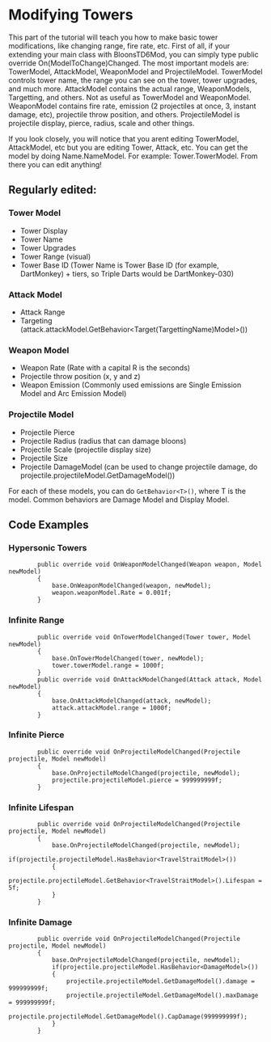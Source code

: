 # Modifying Towers

This part of the tutorial will teach you how to make basic tower modifications, like changing range, fire rate, etc. First of all, if your extending your main class with BloonsTD6Mod, you can simply type public override On(ModelToChange)Changed. The most important models are: TowerModel, AttackModel, WeaponModel and ProjectileModel. TowerModel controls tower name, the range you can see on the tower, tower upgrades, and much more. AttackModel contains the actual range, WeaponModels, Targetting, and others. Not as useful as TowerModel and WeaponModel. WeaponModel contains fire rate, emission (2 projectiles at once, 3, instant damage, etc), projectile throw position, and others. ProjectileModel is projectile display, pierce, radius, scale and other things.

If you look closely, you will notice that you arent editing TowerModel, AttackModel, etc but you are editing Tower, Attack, etc. You can get the model by doing Name.NameModel. For example: Tower.TowerModel. From there you can edit anything!

## Regularly edited:

### Tower Model
- Tower Display
- Tower Name
- Tower Upgrades
- Tower Range (visual)
- Tower Base ID (Tower Name is Tower Base ID (for example, DartMonkey) + tiers, so Triple Darts would be DartMonkey-030)
### Attack Model
- Attack Range
- Targeting (attack.attackModel.GetBehavior<Target(TargettingName)Model>())
### Weapon Model
- Weapon Rate (Rate with a capital R is the seconds)
- Projectile throw position (x, y and z)
- Weapon Emission (Commonly used emissions are Single Emission Model and Arc Emission Model)
### Projectile Model
- Projectile Pierce
- Projectile Radius (radius that can damage bloons)
- Projectile Scale (projectile display size)
- Projectile Size
- Projectile DamageModel (can be used to change projectile damage, do projectile.projectileModel.GetDamageModel())

For each of these models, you can do ```GetBehavior<T>()```, where T is the model. Common behaviors are Damage Model and Display Model.
        
## Code Examples
        
### Hypersonic Towers
```
        public override void OnWeaponModelChanged(Weapon weapon, Model newModel)
        {
            base.OnWeaponModelChanged(weapon, newModel);
            weapon.weaponModel.Rate = 0.001f;
        }
```
### Infinite Range
```
        public override void OnTowerModelChanged(Tower tower, Model newModel)
        {
            base.OnTowerModelChanged(tower, newModel);
            tower.towerModel.range = 1000f;
        }
        public override void OnAttackModelChanged(Attack attack, Model newModel)
        {
            base.OnAttackModelChanged(attack, newModel);
            attack.attackModel.range = 1000f;
        }
```
### Infinite Pierce
```
        public override void OnProjectileModelChanged(Projectile projectile, Model newModel)
        {
            base.OnProjectileModelChanged(projectile, newModel);
            projectile.projectileModel.pierce = 999999999f;
        }
```
### Infinite Lifespan
```
        public override void OnProjectileModelChanged(Projectile projectile, Model newModel)
        {
            base.OnProjectileModelChanged(projectile, newModel);
            if(projectile.projectileModel.HasBehavior<TravelStraitModel>())
            {
                projectile.projectileModel.GetBehavior<TravelStraitModel>().Lifespan = 5f;
            }
        }
```
### Infinite Damage
```
        public override void OnProjectileModelChanged(Projectile projectile, Model newModel)
        {
            base.OnProjectileModelChanged(projectile, newModel);
            if(projectile.projectileModel.HasBehavior<DamageModel>())
            {
                projectile.projectileModel.GetDamageModel().damage = 999999999f;
                projectile.projectileModel.GetDamageModel().maxDamage = 999999999f;
                projectile.projectileModel.GetDamageModel().CapDamage(999999999f);
            }
        }
```
